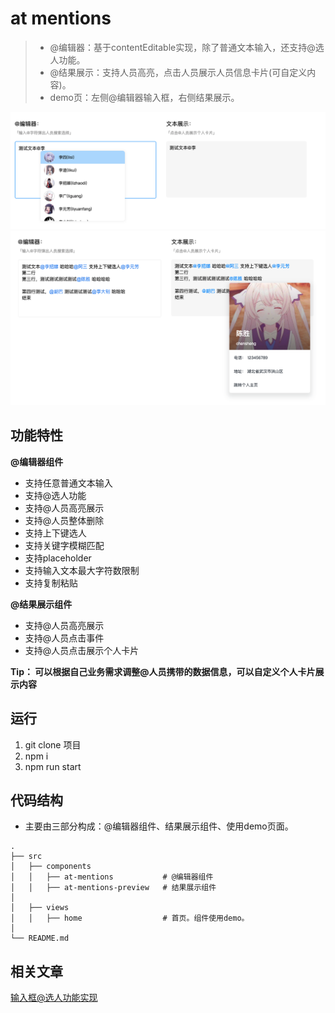 # at mentions 

> * @编辑器：基于contentEditable实现，除了普通文本输入，还支持@选人功能。
> * @结果展示：支持人员高亮，点击人员展示人员信息卡片(可自定义内容)。
> * demo页：左侧@编辑器输入框，右侧结果展示。

![](./demo/demo-2.png)
![](./demo/demo-5.png)


## 功能特性

**@编辑器组件**

* 支持任意普通文本输入
* 支持@选人功能
* 支持@人员高亮展示
* 支持@人员整体删除
* 支持上下键选人
* 支持关键字模糊匹配
* 支持placeholder
* 支持输入文本最大字符数限制
* 支持复制粘贴

**@结果展示组件**
*  支持@人员高亮展示
*  支持@人员点击事件
*  支持@人员点击展示个人卡片

**Tip： 可以根据自己业务需求调整@人员携带的数据信息，可以自定义个人卡片展示内容**

## 运行
1. git clone 项目
2. npm i
3. npm run start


## 代码结构
* 主要由三部分构成：@编辑器组件、结果展示组件、使用demo页面。

```tree
.
├── src                           
│   ├── components                 
│   │   ├── at-mentions           # @编辑器组件
│   │   ├── at-mentions-preview   # 结果展示组件
│
│   ├── views                 
│   │   ├── home                  # 首页。组件使用demo。
│
└── README.md
```


## 相关文章

[输入框@选人功能实现](https://blog.csdn.net/qq_34484722/article/details/125649995)

